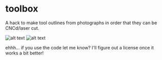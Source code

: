 # toolbox

A hack to make tool outlines from photographs in order that they can be CNCd/laser cut.

![alt text](https://cdn.instructables.com/F66/DVBW/IHDULV0Z/F66DVBWIHDULV0Z.LARGE.jpg "Shadowboard")
![alt text]( http://farm4.staticflickr.com/3789/9292702928_455a583336_n.jpg "Shadow foam")

ehhh... if you use the code let me know? I'll figure out a license once it works a bit better!
